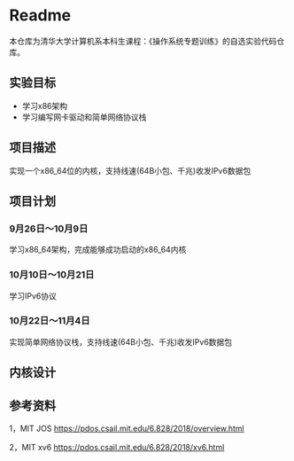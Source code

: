 # Readme
本仓库为清华大学计算机系本科生课程：《操作系统专题训练》的自选实验代码仓库。

## 实验目标
- 学习x86架构
- 学习编写网卡驱动和简单网络协议栈

## 项目描述
实现一个x86_64位的内核，支持线速(64B小包、千兆)收发IPv6数据包

## 项目计划
### 9月26日～10月9日
学习x86_64架构，完成能够成功启动的x86_64内核
### 10月10日～10月21日
学习IPv6协议
### 10月22日～11月4日
实现简单网络协议栈，支持线速(64B小包、千兆)收发IPv6数据包

## 内核设计

## 参考资料
1，MIT JOS
https://pdos.csail.mit.edu/6.828/2018/overview.html

2，MIT xv6
https://pdos.csail.mit.edu/6.828/2018/xv6.html

